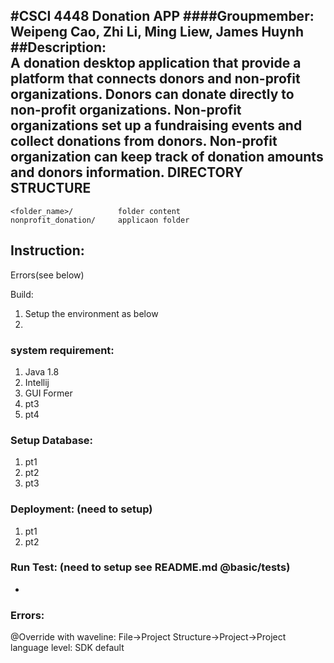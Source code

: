 #CSCI 4448 Donation APP 
####Groupmember:  
Weipeng Cao, Zhi Li, Ming Liew, James Huynh
##Description:  
A donation desktop application that provide a platform that connects donors and non-profit organizations. Donors can donate directly to non-profit organizations. Non-profit organizations set up a fundraising events and collect donations from donors. Non-profit organization can keep track of donation amounts and donors information.
DIRECTORY STRUCTURE
-------------------
	<folder_name>/			folder content
	nonprofit_donation/     applicaon folder       


## Instruction:
Errors(see below)

Build:
1. Setup the environment as below
2. 

### system requirement: 
1. Java 1.8
2. Intellij
  1. GUI Former
3. pt3
4. pt4

### Setup Database:
1. pt1
2. pt2
3. pt3
  
### Deployment: (need to setup)
1. pt1 
2. pt2

### Run Test: (need to setup see README.md @basic/tests)
-


###  Errors:
@Override with waveline: File->Project Structure->Project->Project language level: SDK default


